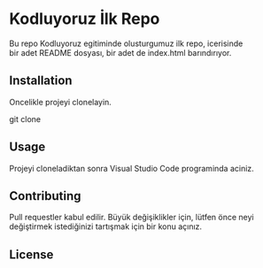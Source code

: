 # Kodluyoruz İlk Repo
Bu repo Kodluyoruz egitiminde olusturgumuz ilk repo, icerisinde  
bir adet README dosyası, bir adet de index.html barındırıyor.


## Installation

Oncelikle projeyi clonelayin.

git clone [](https://github.com/senmutlu/kodluyoruzilkrepo.git)

## Usage
Projeyi cloneladiktan sonra Visual Studio Code programinda aciniz.

## Contributing
Pull requestler kabul edilir. Büyük değişiklikler için, lütfen önce neyi değiştirmek istediğinizi tartışmak için bir konu açınız.

## License
[](https://github.com/senmutlu/kodluyoruzilkrepo/blob/main/LICENSE)
